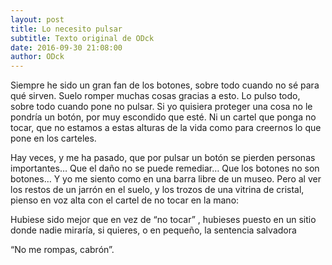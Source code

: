 ```yaml
---
layout: post
title: Lo necesito pulsar
subtitle: Texto original de ODck
date: 2016-09-30 21:08:00
author: ODck
---
```


Siempre he sido un gran fan de los botones, sobre todo cuando no sé para qué sirven. Suelo romper muchas cosas gracias a esto. Lo pulso todo, sobre todo cuando pone no pulsar. Si yo quisiera proteger una cosa no le pondría un botón, por muy escondido que esté. Ni un cartel que ponga no tocar, que no estamos a estas alturas de la vida como para creernos lo que pone en los carteles.

Hay veces, y me ha pasado, que por pulsar un botón se pierden personas importantes… Que el daño no se puede remediar… Que los botones no son botones… Y yo me siento como en una barra libre de un museo. Pero al ver los restos de un jarrón en el suelo, y los trozos de una vitrina de cristal, pienso en voz alta con el cartel de no tocar en la mano:

Hubiese sido mejor que en vez de “no tocar” , hubieses puesto en un sitio donde nadie miraría, si quieres, o en pequeño, la sentencia salvadora

“No me rompas, cabrón”.